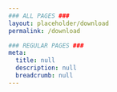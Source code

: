 ```yaml
---
### ALL PAGES ###
layout: placeholder/download
permalink: /download

### REGULAR PAGES ###
meta:
  title: null
  description: null
  breadcrumb: null
---
```


